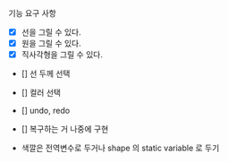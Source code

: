 기능 요구 사항 
- [x] 선을 그릴 수 있다.
- [x] 원을 그릴 수 있다. 
- [x] 직사각형을 그릴 수 있다.
- [] 선 두께 선택
- [] 컬러 선택
 - [] undo, redo


 - [] 복구하는 거 나중에 구현
 - 색깔은 전역변수로 두거나 shape 의 static variable 로 두기